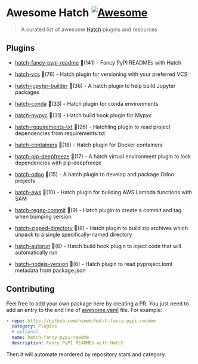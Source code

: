 # Awesome Hatch [![Awesome](https://awesome.re/badge-flat.svg)](https://github.com/sindresorhus/awesome)

> A curated list of awesome [Hatch](https://hatch.pypa.io/latest/) plugins and resources


## Plugins
  
- [hatch-fancy-pypi-readme](https://github.com/hynek/hatch-fancy-pypi-readme) 🌟(141) - Fancy PyPI READMEs with Hatch
  
- [hatch-vcs](https://github.com/ofek/hatch-vcs) 🌟(76) - Hatch plugin for versioning with your preferred VCS
  
- [hatch-jupyter-builder](https://github.com/jupyterlab/hatch-jupyter-builder) 🌟(36) - A hatch plugin to help build Jupyter packages
  
- [hatch-conda](https://github.com/OldGrumpyViking/hatch-conda) 🌟(33) - Hatch plugin for conda environments
  
- [hatch-mypyc](https://github.com/ofek/hatch-mypyc) 🌟(31) - Hatch build hook plugin for Mypyc
  
- [hatch-requirements-txt](https://github.com/repo-helper/hatch-requirements-txt) 🌟(26) - Hatchling plugin to read project dependencies from requirements.txt
  
- [hatch-containers](https://github.com/ofek/hatch-containers) 🌟(18) - Hatch plugin for Docker containers
  
- [hatch-pip-deepfreeze](https://github.com/sbidoul/hatch-pip-deepfreeze) 🌟(17) - A hatch virtual environment plugin to lock dependencies with pip-deepfreeze
  
- [hatch-odoo](https://github.com/acsone/hatch-odoo) 🌟(15) - A hatch plugin to develop and package Odoo projects
  
- [hatch-aws](https://github.com/aka-raccoon/hatch-aws) 🌟(10) - Hatch plugin for building AWS Lambda functions with SAM
  
- [hatch-regex-commit](https://github.com/frankie567/hatch-regex-commit) 🌟(9) - Hatch plugin to create a commit and tag when bumping version
  
- [hatch-zipped-directory](https://github.com/dairiki/hatch-zipped-directory) 🌟(8) - Hatch plugin to build zip archives which unpack to a single specifically-named directory
  
- [hatch-autorun](https://github.com/ofek/hatch-autorun) 🌟(6) - Hatch build hook plugin to inject code that will automatically run
  
- [hatch-nodejs-version](https://github.com/agoose77/hatch-nodejs-version) 🌟(6) - Hatch plugin to read pyproject.toml metadata from package.json
  


## Contributing

Feel free to add your own package here by creating a PR. You just need to add an entry to the end line of [awesome.yaml](./awesome.yaml) file.
For example:

```yaml
- repo: https://github.com/hynek/hatch-fancy-pypi-readme
  category: Plugins
  # optional
  name: hatch-fancy-pypi-readme
  description: Fancy PyPI READMEs with Hatch
```

Then it will automate reordered by repository stars and category.